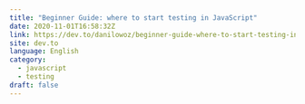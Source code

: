 ```yaml
---
title: "Beginner Guide: where to start testing in JavaScript"
date: 2020-11-01T16:58:32Z
link: https://dev.to/danilowoz/beginner-guide-where-to-start-testing-in-javascript-4886?utm_medium=RSS&utm_source=news.12bit.vn
site: dev.to
language: English
category:
  - javascript
  - testing
draft: false
---
```

